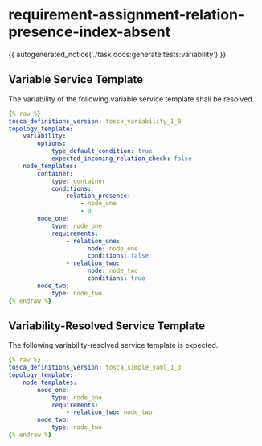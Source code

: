 # requirement-assignment-relation-presence-index-absent

{{ autogenerated_notice('./task docs:generate:tests:variability') }}


## Variable Service Template

The variability of the following variable service template shall be resolved.

```yaml linenums="1"
{% raw %}
tosca_definitions_version: tosca_variability_1_0
topology_template:
    variability:
        options:
            type_default_condition: true
            expected_incoming_relation_check: false
    node_templates:
        container:
            type: container
            conditions:
                relation_presence:
                    - node_one
                    - 0
        node_one:
            type: node_one
            requirements:
                - relation_one:
                      node: node_one
                      conditions: false
                - relation_two:
                      node: node_two
                      conditions: true
        node_two:
            type: node_two
{% endraw %}
```




## Variability-Resolved Service Template

The following variability-resolved service template is expected.

```yaml linenums="1"
{% raw %}
tosca_definitions_version: tosca_simple_yaml_1_3
topology_template:
    node_templates:
        node_one:
            type: node_one
            requirements:
                - relation_two: node_two
        node_two:
            type: node_two
{% endraw %}
```

